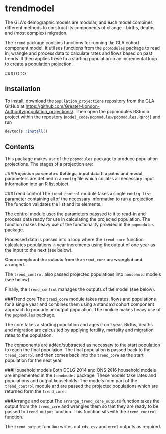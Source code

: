 # trendmodel

The GLA's demographic models are modular, and each model combines different methods to construct its components of change - births, deaths and (most complex) migration.

The `trend` package contains functions for running the GLA cohort component model. It utilises functions from the `popmodules` package to read in, wrangle and process data to calculate rates and flows based on past trends. It then applies these to a starting population in an incremental loop to create a population projection.


###TODO
## Installation

To install, download the `population_projections` repository from the GLA GitHub at https://github.com/Greater-London-Authority/population_projections/. Then open the popmodules RStudio project within the repository (`model_code/popmodules/popmodules.Rproj`) and run
``` r
devtools::install()
```





## Contents

This package makes use of the `popmodules` package to produce population projections. The stages of a projection are:

###Projection parameters
Settings, input data file paths and model parameters are defined in a `config` file which collates all necessary input information into an R list object.

###Trend control
The `trend_control` module takes a single `config_list` parameter containing all of the necessary information to run a projection. The function validates the list and its elements.

The control module uses the parameters passsed to it to read-in and process data ready for use in calculating the projected population. The function makes heavy use of the functionality provided in the `popmodules` package.

Processed data is passed into a loop where the `trend_core` function calculates populations in year increments using the output of one year as the input to the next (see below).

Once completed the outputs from the `trend_core` are wrangled and arranged.

The `trend_control` also passed projected populations into `household` models (see below).

Finally, the `trend_control` manages the outputs of the model (see below).

###Trend core
The `trend_core` module takes rates, flows and populations for a single year and combines them using a standard cohort component approach to procude an output population. The module makes heavy use of the `popmodules` package.

The core takes a starting population and ages it on 1 year. Births, deaths and migration are calcualted by applying fertility, mortality and migration rates to the population.

The components are added/subtracted as necessary to the start population to reach the final population. The final population is passed back to the `trend_control` and then comes back into the `trend_core` as the start population for the next year.

###Household models
Both DCLG 2014 and ONS 2016 household models are implemented in the `trendmodel` package. These models take rates and populations and output households. The models form part of the `trend_control` module and are passed the projected populations which are returned form the `trend_core`.

###Arrange and output
The `arrange_trend_core_outputs` function takes the output from the `trend_core` and wrangles them so that they are ready to be passed to `trend_output` function. This function sits with the `trend_control` function.

The `trend_output` function writes out `rds`, `csv` and `excel` outputs as required.
